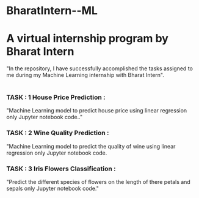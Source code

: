 # BharatIntern--ML
# A virtual internship program by Bharat Intern
"In the repository, I have successfully accomplished the tasks assigned to me during my Machine Learning internship with Bharat Intern".
<Br><Br>
### TASK : 1 House Price Prediction :
"Machine Learning model to predict house price using linear regression only Jupyter notebook code.."
<Br>
### TASK : 2 Wine Quality Prediction :
"Machine Learning model to predict the quality of wine using linear regression only Jupyter notebook code.
<Br>
### TASK : 3 Iris Flowers Classification :
"Predict the different species of flowers on the length of there petals and sepals only Jupyter notebook code."

